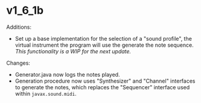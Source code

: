 ﻿# v1_6_1b

Additions:
- Set up a base implementation for the selection of a "sound profile", the virtual instrument the program will use the generate the note sequence. *This functionality is a WIP for the next update.*

Changes:
- Generator.java now logs the notes played.
- Generation procedure now uses "Synthesizer" and "Channel" interfaces to generate the notes, which replaces the "Sequencer" interface used within `javax.sound.midi`.
